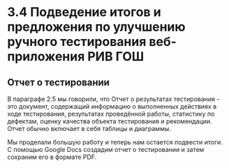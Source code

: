 # 3.4 Подведение итогов и предложения по улучшению ручного тестирования веб-приложения РИВ ГОШ 

## Отчет о тестировании

В параграфе 2.5 мы говорили, что Отчет о результатах тестирования - это документ, содержащий информацию о выполненных действиях в ходе тестирования, результатах проведённой работы, статистику по дефектам, оценку качества объекта тестирования и рекомендации. Отчет обычно включает в себя таблицы и диаграммы. 

Мы проделали большую работу и теперь нам остается подвести итоги. С помощью Google Docs создадим отчет о тестировании и затем сохраним его в формате PDF.

